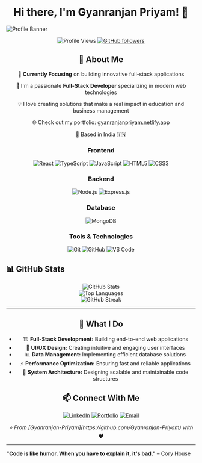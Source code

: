 <div align="center">

  # Hi there, I'm Gyanranjan Priyam! 👋
</div>

<img alt="Profile Banner" src="https://camo.githubusercontent.com/9aa127e4ccc6105c73df89829816ebb18c2d629394b2ea8c8873a59a3af1cc71/68747470733a2f2f6d69722d73332d63646e2d63662e626568616e63652e6e65742f70726f6a6563745f6d6f64756c65732f6d61785f313230302f37393733313536383039373539392e356235306263613437373733352e6a7067">

<div align="center">

   ![Profile Views](https://komarev.com/ghpvc/?username=Gyanranjan-Priyam&color=blue)
   [![GitHub followers](https://img.shields.io/github/followers/Gyanranjan-Priyam?label=Follow&style=social)](https://github.com/Gyanranjan-Priyam)

   ## 🚀 About Me

   🎯 **Currently Focusing** on building innovative full-stack applications

   🔭 I'm a passionate **Full-Stack Developer** specializing in modern web technologies

   💡 I love creating solutions that make a real impact in education and business management

   🌐 Check out my portfolio: [gyanranjanpriyam.netlify.app](https://gyanranjanpriyam.netlify.app)

   📍 Based in India 🇮🇳

</div>


<div align="center">


   ### Frontend
   ![React](https://img.shields.io/badge/React-20232A?style=for-the-badge&logo=react&logoColor=61DAFB)
   ![TypeScript](https://img.shields.io/badge/TypeScript-007ACC?style=for-the-badge&logo=typescript&logoColor=white)
   ![JavaScript](https://img.shields.io/badge/JavaScript-F7DF1E?style=for-the-badge&logo=javascript&logoColor=black)
   ![HTML5](https://img.shields.io/badge/HTML5-E34F26?style=for-the-badge&logo=html5&logoColor=white)
   ![CSS3](https://img.shields.io/badge/CSS3-1572B6?style=for-the-badge&logo=css3&logoColor=white)

   ### Backend
   ![Node.js](https://img.shields.io/badge/Node.js-43853D?style=for-the-badge&logo=node.js&logoColor=white)
   ![Express.js](https://img.shields.io/badge/Express.js-404D59?style=for-the-badge)

   ### Database
   ![MongoDB](https://img.shields.io/badge/MongoDB-4EA94B?style=for-the-badge&logo=mongodb&logoColor=white)

   ### Tools & Technologies
   ![Git](https://img.shields.io/badge/Git-F05032?style=for-the-badge&logo=git&logoColor=white)
   ![GitHub](https://img.shields.io/badge/GitHub-100000?style=for-the-badge&logo=github&logoColor=white)
   ![VS Code](https://img.shields.io/badge/Visual_Studio_Code-0078D4?style=for-the-badge&logo=visual%20studio%20code&logoColor=white)
</div>


## 📊 GitHub Stats

<div align="center">
  <img src="https://github-readme-stats.vercel.app/api?username=Gyanranjan-Priyam&show_icons=true&theme=radical" alt="GitHub Stats" />
</div>  

<div align="center">
  <img src="https://github-readme-stats.vercel.app/api/top-langs/?username=Gyanranjan-Priyam&layout=compact&theme=radical" alt="Top Languages" />
</div>

<div align="center">
  <img src="https://github-readme-streak-stats.herokuapp.com/?user=Gyanranjan-Priyam&theme=radical" alt="GitHub Streak" />
</div>

---

<div align="center">


## 💼 What I Do

- 🏗️ **Full-Stack Development:** Building end-to-end web applications
- 🎨 **UI/UX Design:** Creating intuitive and engaging user interfaces
- 📊 **Data Management:** Implementing efficient database solutions
- ⚡ **Performance Optimization:** Ensuring fast and reliable applications
- 🔧 **System Architecture:** Designing scalable and maintainable code structures


</div>


<div align="center">

## 📫 Connect With Me

[![LinkedIn](https://img.shields.io/badge/LinkedIn-0077B5?style=for-the-badge&logo=linkedin&logoColor=white)](https://linkedin.com/in/gyanranjanpriyam)
[![Portfolio](https://img.shields.io/badge/Portfolio-000000?style=for-the-badge&logo=vercel&logoColor=white)](https://gyanranjanpriyam.netlify.app)
[![Email](https://img.shields.io/badge/Email-D14836?style=for-the-badge&logo=gmail&logoColor=white)](mailto:gyanranjanpriyam@gmail.com)
</div>



<div align="center">
  <i>⭐️ From [Gyanranjan-Priyam](https://github.com/Gyanranjan-Priyam) with ❤️</i>
</div>

---

**"Code is like humor. When you have to explain it, it's bad."** – Cory House
